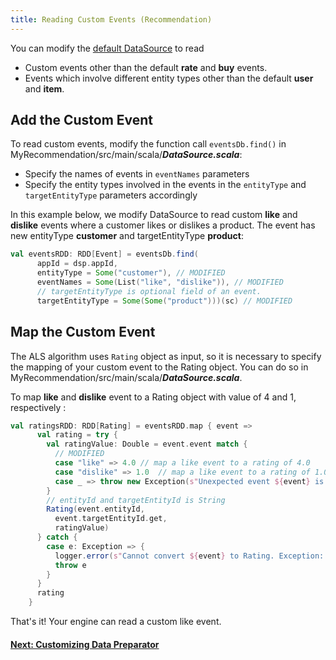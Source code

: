 ```yaml
---
title: Reading Custom Events (Recommendation)
---
```


You can modify the [default DataSource](dase.html#data) to read

- Custom events other than the default **rate** and **buy** events.
- Events which involve different entity types other than the default **user** and **item**.


## Add the Custom Event
To read custom events, modify the function call `eventsDb.find()` in MyRecommendation/src/main/scala/***DataSource.scala***:

- Specify the names of events in `eventNames` parameters
- Specify the entity types involved in the events in the `entityType` and `targetEntityType` parameters accordingly

In this example below, we modify DataSource to read custom **like** and **dislike** events where a customer likes or dislikes a product. The event has new entityType **customer** and targetEntityType **product**:

```scala
val eventsRDD: RDD[Event] = eventsDb.find(
      appId = dsp.appId,
      entityType = Some("customer"), // MODIFIED
      eventNames = Some(List("like", "dislike")), // MODIFIED
      // targetEntityType is optional field of an event.
      targetEntityType = Some(Some("product")))(sc) // MODIFIED
```

## Map the Custom Event

The ALS algorithm uses `Rating` object as input, so it is necessary to specify the mapping of your custom event to the Rating object. You can do so in MyRecommendation/src/main/scala/***DataSource.scala***.

To map **like** and **dislike** event to a Rating object with value of 4 and 1, respectively :

```scala
val ratingsRDD: RDD[Rating] = eventsRDD.map { event =>
      val rating = try {
        val ratingValue: Double = event.event match {
          // MODIFIED
          case "like" => 4.0 // map a like event to a rating of 4.0
          case "dislike" => 1.0  // map a like event to a rating of 1.0
          case _ => throw new Exception(s"Unexpected event ${event} is read.")
        }
        // entityId and targetEntityId is String
        Rating(event.entityId,
          event.targetEntityId.get,
          ratingValue)
      } catch {
        case e: Exception => {
          logger.error(s"Cannot convert ${event} to Rating. Exception: ${e}.")
          throw e
        }
      }
      rating
    }
```

That's it! Your engine can read a custom like event.


#### [Next: Customizing Data Preparator](customize-data-prep.html)
